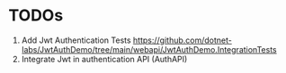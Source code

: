 # TODOs
1. Add Jwt Authentication Tests https://github.com/dotnet-labs/JwtAuthDemo/tree/main/webapi/JwtAuthDemo.IntegrationTests 
2. Integrate Jwt in authentication API  (AuthAPI)
